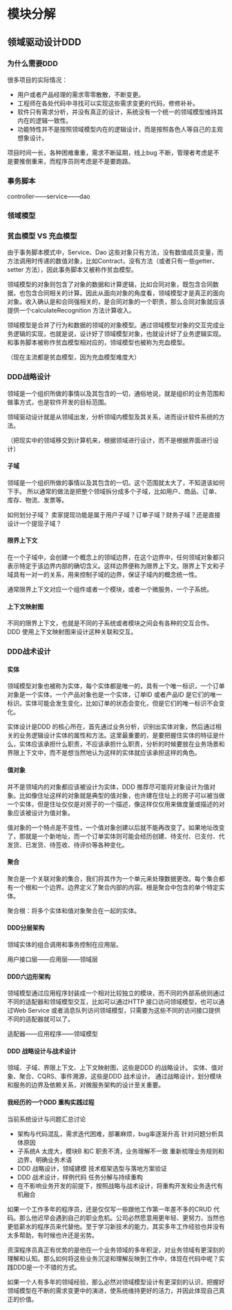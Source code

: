 # 模块分解

## 领域驱动设计DDD

### 为什么需要DDD

很多项目的实际情况：
- 用户或者产品经理的需求零零散散，不断变更。
- 工程师在各处代码中寻找可以实现这些需求变更的代码，修修补补。
- 软件只有需求分析，并没有真正的设计，系统没有一个统一的领域模型维持其内在的逻辑一致性。
- 功能特性并不是按照领域模型内在的逻辑设计，而是按照各色人等自己的主观想象设计。

项目时间一长，各种困难重重，需求不断延期，线上bug 不断，管理者考虑是不是要推倒重来，而程序员则考虑是不是要跑路。

### 事务脚本

controller——service——dao

### 领域模型

### 贫血模型 VS 充血模型

由于事务脚本模式中，Service、Dao 这些对象只有方法，没有数值成员变量，而方法调用时传递的数值对象，比如Contract，没有方法（或者只有一些getter、setter 方法），因此事务脚本又被称作贫血模型。

领域模型的对象则包含了对象的数据和计算逻辑，比如合同对象，既包含合同数据，也包含合同相关的计算。因此从面向对象的角度看，领域模型才是真正的面向对象。收入确认是和合同强相关的，是合同对象的一个职责，那么合同对象就应该提供一个calculateRecognition 方法计算收入。

领域模型是合并了行为和数据的领域的对象模型。通过领域模型对象的交互完成业务逻辑的实现，也就是说，设计好了领域模型对象，也就设计好了业务逻辑实现。和事务脚本被称作贫血模型相对应的，领域模型也被称为充血模型。

（现在主流都是贫血模型，因为充血模型难度大）

### DDD战略设计

领域是一个组织所做的事情以及其包含的一切，通俗地说，就是组织的业务范围和做事方式，也是软件开发的目标范围。

领域驱动设计就是从领域出发，分析领域内模型及其关系，进而设计软件系统的方法。

（把现实中的领域移交到计算机来，根据领域进行设计，而不是根据界面进行设计）

#### 子域

领域是一个组织所做的事情以及其包含的一切。这个范围就太大了，不知道该如何下手。
所以通常的做法是把整个领域拆分成多个子域，比如用户、商品、订单、库存、物流、发票等。

如何划分子域？
卖家提现功能是属于用户子域？订单子域？财务子域？还是直接设计一个提现子域？

#### 限界上下文

在一个子域中，会创建一个概念上的领域边界，在这个边界中，任何领域对象都只表示特定于该边界内部的确切含义。这样边界便称为限界上下文。限界上下文和子域具有一对一的关系，用来控制子域的边界，保证子域内的概念统一性。

通常限界上下文对应一个组件或者一个模块，或者一个微服务，一个子系统。

#### 上下文映射图

不同的限界上下文，也就是不同的子系统或者模块之间会有各种的交互合作。DDD 使用上下文映射图来设计这种关联和交互。

### DDD战术设计

#### 实体

领域模型对象也被称为实体，每个实体都是唯一的，具有一个唯一标识，一个订单对象是一个实体，一个产品对象也是一个实体，订单ID 或者产品ID 是它们的唯一标识。实体可能会发生变化，比如订单的状态会变化，但是它们的唯一标识不会变化。

实体设计是DDD 的核心所在，首先通过业务分析，识别出实体对象，然后通过相关的业务逻辑设计实体的属性和方法。这里最重要的，是要把握住实体的特征是什么，实体应该承担什么职责，不应该承担什么职责，分析的时候要放在业务场景和界限上下文中，而不是想当然地认为这样的实体就应该承担这样的角色。

#### 值对象

并不是领域内的对象都应该被设计为实体，DDD 推荐尽可能将对象设计为值对象。比如像住址这样的对象就是典型的值对象，也许建在住址上的房子可以被当做一个实体，但是住址仅仅是对房子的一个描述，像这样仅仅用来做度量或描述的对象应该被设计为值对象。

值对象的一个特点是不变性，一个值对象创建以后就不能再改变了。如果地址改变了，那就是一个新地址，而一个订单实体则可能会经历创建、待支付、已支付、代发货、已发货、待签收、待评价等各种变化。

#### 聚合

聚合是一个关联对象的集合，我们将其作为一个单元来处理数据更改。每个集合都有一个根和一个边界。边界定义了聚合内部的内容。根是聚合中包含的单个特定实体。

聚合根：将多个实体和值对象聚合在一起的实体。

#### DDD分层架构

领域实体的组合调用和事务控制在应用层。

用户接口层——应用层——领域层

#### DDD六边形架构

领域模型通过应用程序封装成一个相对比较独立的模块，而不同的外部系统则通过不同的适配器和领域模型交互，比如可以通过HTTP 接口访问领域模型，也可以通过Web Service 或者消息队列访问领域模型，只需要为这些不同的访问接口提供不同的适配器就可以了。

适配器——应用程序——领域模型

#### DDD 战略设计与战术设计

领域、子域、界限上下文、上下文映射图，这些是DDD 的战略设计。
实体、值对象、聚合、CQRS、事件溯源，这些是DDD 战术设计。
通过战略设计，划分模块和服务的边界及依赖关系，对微服务架构的设计至关重要。

#### 我经历的一个DDD 重构实践过程

当前系统设计与问题汇总讨论
- 架构与代码混乱，需求迭代困难，部署麻烦，bug率逐渐升高
针对问题分析具体原因
- 子系统A 太庞大，模块B 和C 职责不清，业务理解不一致
重新梳理业务规则和边界，明确业务术语
- DDD 战略设计，领域建模
技术框架选型与落地方案验证
- DDD 战术设计，样例代码
任务分解与持续重构
- 在不影响业务开发的前提下，按照战略与战术设计，将重构开发和业务迭代有机融合

如果一个工作多年的程序员，还是仅仅写一些跟他工作第一年差不多的CRUD 代码。那么他迟早会遇到自己的职业危机。公司必然愿意用更年轻、更努力，当然也更低薪水的程序员来代替他。至于学习新技术的能力，其实多年工作经验也并没有太多帮助，有时候也许还是劣势。

资深程序员真正有优势的是他在一个业务领域的多年积淀，对业务领域有更深刻的理解和认知。那么如何将这些业务沉淀和理解反映到工作中，体现在代码中呢？实践DDD是一个不错的方式。

如果一个人有多年的领域经验，那么必然对领域模型设计有更深刻的认识，把握好领域模型在不断的需求变更中的演进，使系统维持更好的活力，并因此体现自己真正的价值。
